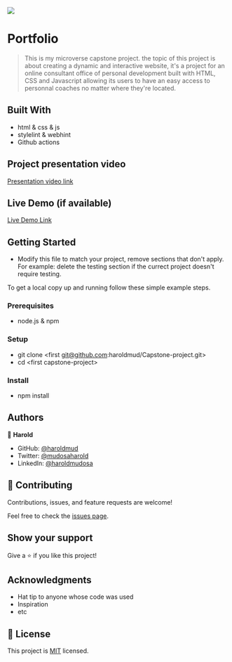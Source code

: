 ![](https://img.shields.io/badge/Microverse-blueviolet)

# Portfolio

> This is my microverse capstone project. the topic of this project is about creating a dynamic and interactive website, it's a project for an online consultant office of personal development built with HTML, CSS and Javascript allowing its users to have an easy access to personnal coaches no matter where they're located.

## Built With

- html & css & js
- stylelint & webhint
- Github actions

## Project presentation video

[Presentation video link](https://www.loom.com/share/f8fe4f5ff46149e89dc42a09e66f17d5)

## Live Demo (if available)


[Live Demo Link](https://haroldmud.github.io/Capstone-project/)

## Getting Started

- Modify this file to match your project, remove sections that don't apply. For example: delete the testing section if the currect project doesn't require testing.

To get a local copy up and running follow these simple example steps.

### Prerequisites

- node.js & npm

### Setup

- git clone \<first git@github.com:haroldmud/Capstone-project.git>
- cd \<first capstone-project>

### Install

- npm install

<!-- ### Usage -->

<!-- ### Run tests -->

<!-- ### Deployment -->

## Authors

👤 **Harold**

- GitHub: [@haroldmud](https://hargithub.com/haroldmud)
- Twitter: [@mudosaharold](https://twitter.com/MudosaHarold)
- LinkedIn: [@haroldmudosa](https://www.linkedin.com/in/harold-mudosa-40124021b/)

## 🤝 Contributing

Contributions, issues, and feature requests are welcome!

Feel free to check the [issues page](../../issues/).

## Show your support

Give a ⭐️ if you like this project!

## Acknowledgments

- Hat tip to anyone whose code was used
- Inspiration
- etc

## 📝 License

This project is [MIT](./MIT.md) licensed.
